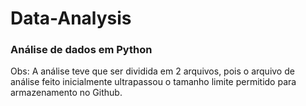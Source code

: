 # Data-Analysis
 ### Análise de dados em Python

Obs: A análise teve que ser dividida em 2 arquivos, pois o arquivo de análise feito inicialmente ultrapassou o tamanho limite permitido para armazenamento no Github.

